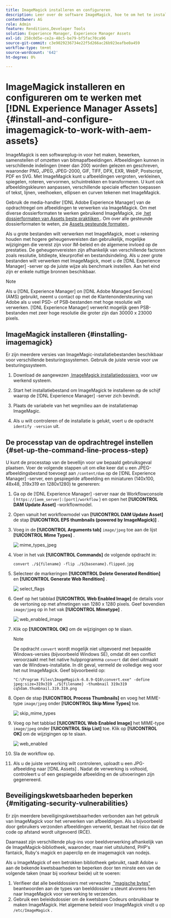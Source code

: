 ```yaml
---
title: ImageMagick installeren en configureren
description: Leer over de software ImageMagick, hoe te om het te installeren, opstelling de het processtap van de bevellijn, en gebruik het om, duimnagels van beelden uit te geven samen te stellen en te produceren.
contentOwner: AG
role: Admin
feature: Renditions,Developer Tools
solution: Experience Manager, Experience Manager Assets
exl-id: 258c0d5e-ce2a-48c5-be79-bf5fac70ca96
source-git-commit: c3e9029236734e22f5d266ac26b923eafbe0a459
workflow-type: tm+mt
source-wordcount: '642'
ht-degree: 0%

---
```


# ImageMagick installeren en configureren om te werken met [!DNL Experience Manager Assets] {#install-and-configure-imagemagick-to-work-with-aem-assets}

ImageMagick is een softwareplug-in voor het maken, bewerken, samenstellen of omzetten van bitmapafbeeldingen. Afbeeldingen kunnen in verschillende indelingen (meer dan 200) worden gelezen en geschreven, waaronder PNG, JPEG, JPEG-2000, GIF, TIFF, DPX, EXR, WebP, Postscript, PDF en SVG. Met ImageMagick kunt u afbeeldingen vergroten, verkleinen, spiegelen, roteren, vervormen, schuintrekken en transformeren. U kunt ook afbeeldingskleuren aanpassen, verschillende speciale effecten toepassen of tekst, lijnen, veelhoeken, ellipsen en curven tekenen met ImageMagick.

Gebruik de media-handler [!DNL Adobe Experience Manager] van de opdrachtregel om afbeeldingen te verwerken via ImageMagick. Om met diverse dossierformaten te werken gebruikend ImageMagick, zie [&#x200B; het dossierformaten van Assets beste praktijken &#x200B;](/help/assets/assets-file-format-best-practices.md). Om over alle gesteunde dossierformaten te weten, zie [&#x200B; Assets gesteunde formaten &#x200B;](/help/assets/assets-formats.md).

Als u grote bestanden wilt verwerken met ImageMagick, moet u rekening houden met hogere geheugenvereisten dan gebruikelijk, mogelijke wijzigingen die vereist zijn voor IM-beleid en de algemene invloed op de prestaties. De geheugenvereisten zijn afhankelijk van verschillende factoren zoals resolutie, bitdiepte, kleurprofiel en bestandsindeling. Als u zeer grote bestanden wilt verwerken met ImageMagick, moet u de [!DNL Experience Manager] -server op de juiste wijze als benchmark instellen. Aan het eind zijn er enkele nuttige bronnen beschikbaar.

>[!NOTE]
>
>Als u [!DNL Experience Manager] on [!DNL Adobe Managed Services] (AMS) gebruikt, neemt u contact op met de Klantenondersteuning van Adobe als u veel PSD- of PSB-bestanden met hoge resolutie wilt verwerken. [!DNL Experience Manager] verwerkt mogelijk geen PSB-bestanden met zeer hoge resolutie die groter zijn dan 30000 x 23000 pixels.

## ImageMagick installeren {#installing-imagemagick}

Er zijn meerdere versies van ImageMagic-installatiebestanden beschikbaar voor verschillende besturingssystemen. Gebruik de juiste versie voor uw besturingssysteem.

1. Download de aangewezen [&#x200B; ImageMagick installatiedossiers &#x200B;](https://www.imagemagick.org/script/download.php) voor uw werkend systeem.
1. Start het installatiebestand om ImageMagick te installeren op de schijf waarop de [!DNL Experience Manager] -server zich bevindt.

1. Plaats de variabele van het wegmilieu aan de installatiemap ImageMagic.
1. Als u wilt controleren of de installatie is gelukt, voert u de opdracht `identify -version` uit.

## De processtap van de opdrachtregel instellen {#set-up-the-command-line-process-step}

U kunt de processtap van de bevellijn voor uw bepaald gebruiksgeval plaatsen. Voer de volgende stappen uit om elke keer dat u een JPEG-afbeeldingsbestand toevoegt aan `/content/dam` op de [!DNL Experience Manager] -server, een gespiegelde afbeelding en miniaturen (140x100, 48x48, 319x319 en 1280x1280) te genereren:

1. Ga op de [!DNL Experience Manager] -server naar de Workflowconsole ( `https://[aem_server]:[port]/workflow` ) en open het **[!UICONTROL DAM Update Asset]** -workflowmodel.
1. Open vanuit het workflowmodel van **[!UICONTROL DAM Update Asset]** de stap **[!UICONTROL EPS thumbnails (powered by ImageMagick)]** .
1. Voeg in de **[!UICONTROL Arguments tab]** `image/jpeg` toe aan de lijst **[!UICONTROL Mime Types]** .

   ![&#x200B; mime_types_jpeg &#x200B;](assets/mime_types_jpeg.png)

1. Voer in het vak **[!UICONTROL Commands]** de volgende opdracht in:

   `convert ./${filename} -flip ./${basename}.flipped.jpg`

1. Selecteer de markeringen **[!UICONTROL Delete Generated Rendition]** en **[!UICONTROL Generate Web Rendition]** .

   ![&#x200B; select_flags &#x200B;](assets/select_flags.png)

1. Geef op het tabblad **[!UICONTROL Web Enabled Image]** de details voor de vertoning op met afmetingen van 1280 x 1280 pixels. Geef bovendien `image/jpeg` op in het vak **[!UICONTROL Mimetype]** .

   ![&#x200B; web_enabled_image &#x200B;](assets/web_enabled_image.png)

1. Klik op **[!UICONTROL OK]** om de wijzigingen op te slaan.

   >[!NOTE]
   >
   >De opdracht `convert` wordt mogelijk niet uitgevoerd met bepaalde Windows-versies (bijvoorbeeld Windows SE), omdat dit een conflict veroorzaakt met het native hulpprogramma `convert` dat deel uitmaakt van de Windows-installatie. In dit geval, vermeld de volledige weg voor het nut ImageMagick. Geef bijvoorbeeld op:
   >
   >
   >`"C:\Program Files\ImageMagick-6.8.9-Q16\convert.exe" -define jpeg:size=319x319 ./${filename} -thumbnail 319x319 cq5dam.thumbnail.319.319.png`

1. Open de stap **[!UICONTROL Process Thumbnails]** en voeg het MIME-type `image/jpeg` onder **[!UICONTROL Skip Mime Types]** toe.

   ![&#x200B; skip_mime_types &#x200B;](assets/skip_mime_types.png)

1. Voeg op het tabblad **[!UICONTROL Web Enabled Image]** het MIME-type `image/jpeg` onder **[!UICONTROL Skip List]** toe. Klik op **[!UICONTROL OK]** om de wijzigingen op te slaan.

   ![&#x200B; web_enabled &#x200B;](assets/web_enabled.png)

1. Sla de workflow op.

1. Als u de juiste verwerking wilt controleren, uploadt u een JPG-afbeelding naar [!DNL Assets] . Nadat de verwerking is voltooid, controleert u of een gespiegelde afbeelding en de uitvoeringen zijn gegenereerd.

## Beveiligingskwetsbaarheden beperken {#mitigating-security-vulnerabilities}

Er zijn meerdere beveiligingskwetsbaarheden verbonden aan het gebruik van ImageMagick voor het verwerken van afbeeldingen. Als u bijvoorbeeld door gebruikers verzonden afbeeldingen verwerkt, bestaat het risico dat de code op afstand wordt uitgevoerd (RCE).

Daarnaast zijn verschillende plug-ins voor beeldverwerking afhankelijk van de ImageMagick-bibliotheek, waaronder, maar niet uitsluitend, PHP&#39;s fantaick, Ruby&#39;s magick en paperclip en de imagemagick van nodejs.

Als u ImageMagick of een betrokken bibliotheek gebruikt, raadt Adobe u aan de bekende kwetsbaarheden te beperken door ten minste een van de volgende taken (maar bij voorkeur beide) uit te voeren:

1. Verifieer dat alle beelddossiers met verwachte [&#x200B; &quot;magische bytes&quot;](https://en.wikipedia.org/wiki/List_of_file_signatures) beantwoorden aan de types van beelddossier u steunt alvorens hen naar ImageMagick voor verwerking te verzenden.
1. Gebruik een beleidsdossier om de kwetsbare Codeurs onbruikbaar te maken ImageMagick. Het algemene beleid voor ImageMagick vindt u op `/etc/ImageMagick` .
